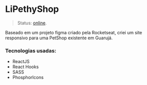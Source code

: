 # LiPethyShop
> Status: [online](https://petshop-muvias.vercel.app/).

Baseado em um projeto figma criado pela Rocketseat, criei um site responsivo para uma PetShop existente em Guarujá.

### Tecnologias usadas: 
- ReactJS
- React Hooks
- SASS
- PhosphorIcons